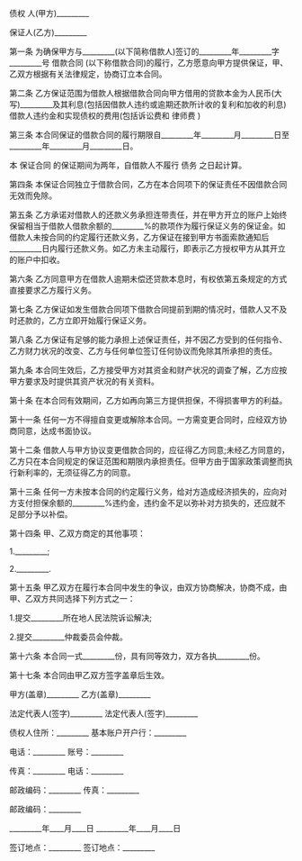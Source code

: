 
 



债权
人(甲方)_________


保证人(乙方)_________


第一条 为确保甲方与_________(以下简称借款人)签订的_________年_________字_________号
借款合同
(以下称借款合同)的履行，乙方愿意向甲方提供保证，甲、乙双方根据有关法律规定，协商订立本合同。


第二条 乙方保证范围为借款人根据借款合同向甲方借用的贷款本金为人民币(大写)_________及其利息(包括因借款人违约或逾期还款所计收的复利和加收的利息)借款人违约金和实现债权的费用(包括诉讼费和
律师费
)


第三条 本合同保证的借款合同的履行期限自_________年_________月_________日至_________年_________月_________日。


本
保证合同
的保证期间为两年，自借款人不履行
债务
之日起计算。


第四条 本保证合同独立于借款合同，乙方在本合同项下的保证责任不因借款合同无效而免除。


第五条 乙方承诺对借款人的还款义务承担连带责任，并在甲方开立的账户上始终保留相当于借款人借款余额的_________%的款项作为履行保证义务的保证金。如借款人未按合同的约定履行还款义务，乙方保证在接到甲方书面索款通知后_________日内履行还款义务。如乙方未主动履行，即表示乙方授权甲方从其开立的账户中扣收。


第六条 乙方同意甲方在借款人逾期未偿还贷款本息时，有权依第五条规定的方式直接要求乙方履行义务。


第七条 乙方保证如发生借款合同项下借款合同提前到期的情况时，借款人又不及时还款的，乙方立即开始履行保证义务。


第八条 乙方保证有足够的能力承担上述保证责任，并不因乙方受到的任何指令、乙方财力状况的改变、乙方与任何单位签订任何协议而免除其所承担的责任。


第九条 本合同生效后，乙方接受甲方对其资金和财产状况的调查了解，乙方应按甲方要求及时提供其资产状况的有关资料。


第十条 在本合同有效期间，乙方如再向第三方提供担保，不得损害甲方的利益。


第十一条 任何一方不得擅自变更或解除本合同。一方需变更合同时，应经双方协商同意，达成书面协议。


第十二条 借款人与甲方协议变更借款合同的，应征得乙方同意;未经乙方同意的，乙方只在本合同规定的保证范围和期限内承担责任。但甲方由于国家政策调整而执行新利率的，无须征得乙方的同意。


第十三条 任何一方未按本合同的约定履行义务，给对方造成经济损失的，应向对方支付担保余额的_________%违约金，违约金不足以弥补对方损失的，还应就不足部分予以补偿。


第十四条 甲、乙双方商定的其他事项：


1._________;


2._________.


第十五条 甲乙双方在履行本合同中发生的争议，由双方协商解决，协商不成，由甲、乙双方共同选择下列方式之一：


1.提交_________所在地人民法院诉讼解决;


2.提交_________仲裁委员会仲裁。


第十六条 本合同一式_________份，具有同等效力，双方各执_________份。


第十七条 本合同由甲乙双方签字盖章后生效。


甲方(盖章)_________ 乙方(盖章)_________


法定代表人(签字)_________ 法定代表人(签字)_________


债权人住所：_________ 基本账户开户行：_________


电话：_________ 账号：_________


传真：_________ 电话：_________


邮政编码：_________ 传真：_________


邮政编码：_________


_________年____月____日 _________年____月____日


签订地点：_________ 签订地点：_________
 


 

 
 
 
 
 
  


  
 

  


  


  
 
 
 
 

